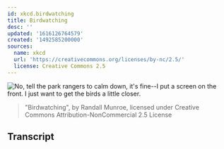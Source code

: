 ```yaml
---
id: xkcd.birdwatching
title: Birdwatching
desc: ''
updated: '1616126764579'
created: '1492585200000'
sources:
  name: xkcd
  url: 'https://creativecommons.org/licenses/by-nc/2.5/'
  license: Creative Commons 2.5
---
```

![No, tell the park rangers to calm down, it's fine--I put a screen on the front. I just want to get the birds a little closer.](https://imgs.xkcd.com/comics/birdwatching.png)
> "Birdwatching", by Randall Munroe, licensed under Creative Commons Attribution-NonCommercial 2.5 License

## Transcript
